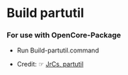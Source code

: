 # Build partutil
### For use with OpenCore-Package
- Run Build-partutil.command

- Credit: ☞ [JrCs, partutil](https://github.com/CloverHackyColor/CloverBootloader/blob/master/CloverPackage/utils/partutil/partutil.c)
 
